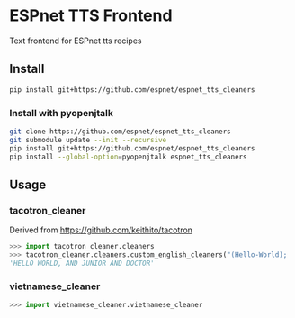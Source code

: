 # ESPnet TTS Frontend
Text frontend for ESPnet tts recipes

## Install
```bash
pip install git+https://github.com/espnet/espnet_tts_cleaners
```

### Install with pyopenjtalk

```bash
git clone https://github.com/espnet/espnet_tts_cleaners
git submodule update --init --recursive
pip install git+https://github.com/espnet/espnet_tts_cleaners
pip install --global-option=pyopenjtalk espnet_tts_cleaners
```

## Usage

### tacotron_cleaner
Derived from https://github.com/keithito/tacotron

```python
>>> import tacotron_cleaner.cleaners
>>> tacotron_cleaner.cleaners.custom_english_cleaners("(Hello-World);   &  jr. & dr.")
'HELLO WORLD, AND JUNIOR AND DOCTOR'
```

### vietnamese_cleaner

```python
>>> import vietnamese_cleaner.vietnamese_cleaner
```

